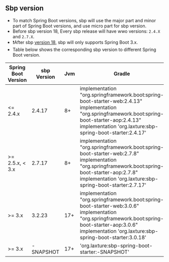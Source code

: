 ## Sbp version
* To match Spring Boot versions, sbp will use the major part and minor part of Spring Boot
versions, and use micro part for sbp version.
* Before sbp version 18, Every sbp release will have wwo versions: `2.4.X` and `2.7.X`.
* ❗️After sbp [version 18](https://github.com/hank-cp/sbp/releases/tag/18), sbp will only supports Spring Boot 3.x.
* Table below shows the corresponding sbp version to different Spring Boot version.

| Spring Boot Version | sbp Version | Jvm | Gradle                                                                                                                                                                                                                |
|---------------------|-------------|-----|-----------------------------------------------------------------------------------------------------------------------------------------------------------------------------------------------------------------------|
| <= 2.4.x            | 2.4.17      | 8+  | implementation "org.springframework.boot:spring-boot-starter-web:2.4.13"<br/>implementation "org.springframework.boot:spring-boot-starter-aop:2.4.13"<br/>implementation 'org.laxture:sbp-spring-boot-starter:2.4.17' |
| >= 2.5.x, < 3.x     | 2.7.17      | 8+  | implementation "org.springframework.boot:spring-boot-starter-web:2.7.8"<br/>implementation "org.springframework.boot:spring-boot-starter-aop:2.7.8"<br/>implementation 'org.laxture:sbp-spring-boot-starter:2.7.17'   |
| >= 3.x              | 3.2.23      | 17+ | implementation "org.springframework.boot:spring-boot-starter-web:3.0.6"<br/>implementation "org.springframework.boot:spring-boot-starter-aop:3.0.6"<br/>implementation 'org.laxture:sbp-spring-boot-starter:3.0.18'   |
| >= 3.x              | -SNAPSHOT   | 17+ | 'org.laxture:sbp-spring-boot-starter:-SNAPSHOT'                                                                                                                                                                       |
